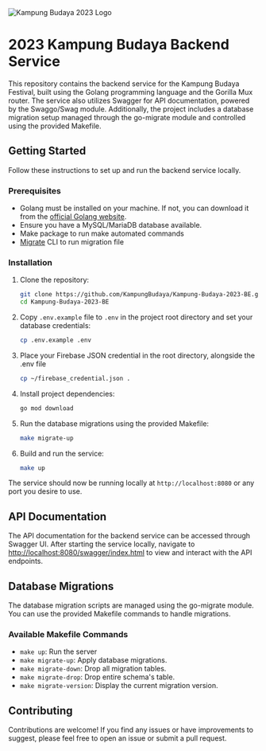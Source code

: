 <img src="https://raw.githubusercontent.com/MirzaHilmi/MirzaHilmi/master/art/kampung-budaya-2023.png" alt="Kampung Budaya 2023 Logo">

# 2023 Kampung Budaya Backend Service

This repository contains the backend service for the Kampung Budaya Festival, built using the Golang programming language and the Gorilla Mux router. The service also utilizes Swagger for API documentation, powered by the Swaggo/Swag module. Additionally, the project includes a database migration setup managed through the go-migrate module and controlled using the provided Makefile.

## Getting Started

Follow these instructions to set up and run the backend service locally.

### Prerequisites

- Golang must be installed on your machine. If not, you can download it from the [official Golang website](https://golang.org/dl/).
- Ensure you have a MySQL/MariaDB database available.
- Make package to run make automated commands
- [Migrate](https://github.com/golang-migrate/migrate) CLI to run migration file

### Installation

1. Clone the repository:

   ```bash
   git clone https://github.com/KampungBudaya/Kampung-Budaya-2023-BE.git
   cd Kampung-Budaya-2023-BE
   ```

2. Copy `.env.example` file to `.env` in the project root directory and set your database credentials:

   ```bash
   cp .env.example .env
   ```

3. Place your Firebase JSON credential in the root directory, alongside the .env file
    ```bash
    cp ~/firebase_credential.json .
    ```

4. Install project dependencies:

   ```bash
   go mod download
   ```

5. Run the database migrations using the provided Makefile:

   ```bash
   make migrate-up
   ```

6. Build and run the service:

   ```bash
   make up
   ```

The service should now be running locally at `http://localhost:8080` or any port you desire to use.

## API Documentation

The API documentation for the backend service can be accessed through Swagger UI. After starting the service locally, navigate to [http://localhost:8080/swagger/index.html](http://localhost:8080/swagger/index.html) to view and interact with the API endpoints.

## Database Migrations

The database migration scripts are managed using the go-migrate module. You can use the provided Makefile commands to handle migrations.

### Available Makefile Commands

- `make up`: Run the server
- `make migrate-up`: Apply database migrations.
- `make migrate-down`: Drop all migration tables.
- `make migrate-drop`: Drop entire schema's table.
- `make migrate-version`: Display the current migration version.

## Contributing

Contributions are welcome! If you find any issues or have improvements to suggest, please feel free to open an issue or submit a pull request.
